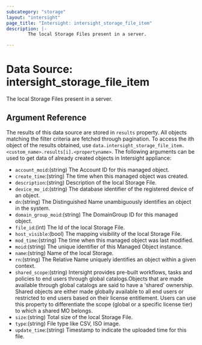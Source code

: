 ```yaml
---
subcategory: "storage"
layout: "intersight"
page_title: "Intersight: intersight_storage_file_item"
description: |-
        The local Storage Files present in a server.

---
```


# Data Source: intersight_storage_file_item
The local Storage Files present in a server.
## Argument Reference
The results of this data source are stored in `results` property.
All objects matching the filter criteria are fetched through pagination.
To access the ith object of the results obtained, use `data.intersight_storage_file_item.<custom_name>.results[i].<propertyname>`.
The following arguments can be used to get data of already created objects in Intersight appliance:
* `account_moid`:(string) The Account ID for this managed object. 
* `create_time`:(string) The time when this managed object was created. 
* `description`:(string) Description of the local Storage File. 
* `device_mo_id`:(string) The database identifier of the registered device of an object. 
* `dn`:(string) The Distinguished Name unambiguously identifies an object in the system. 
* `domain_group_moid`:(string) The DomainGroup ID for this managed object. 
* `file_id`:(int) The Id of the local Storage File. 
* `host_visible`:(bool) The mapping visibility of the local Storage File. 
* `mod_time`:(string) The time when this managed object was last modified. 
* `moid`:(string) The unique identifier of this Managed Object instance. 
* `name`:(string) Name of the local Storage. 
* `rn`:(string) The Relative Name uniquely identifies an object within a given context. 
* `shared_scope`:(string) Intersight provides pre-built workflows, tasks and policies to end users through global catalogs.Objects that are made available through global catalogs are said to have a 'shared' ownership. Shared objects are either made globally available to all end users or restricted to end users based on their license entitlement. Users can use this property to differentiate the scope (global or a specific license tier) to which a shared MO belongs. 
* `size`:(string) Total size of the local Storage File. 
* `type`:(string) File type like CSV, ISO image. 
* `update_time`:(string) Timestamp to indicate the uploaded time for this file. 
 

